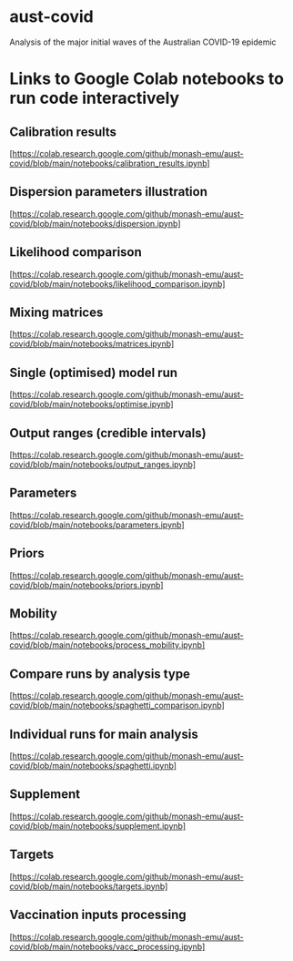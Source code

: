 # aust-covid
Analysis of the major initial waves of the Australian COVID-19 epidemic
 
# Links to Google Colab notebooks to run code interactively

## Calibration results
[https://colab.research.google.com/github/monash-emu/aust-covid/blob/main/notebooks/calibration_results.ipynb]

## Dispersion parameters illustration
[https://colab.research.google.com/github/monash-emu/aust-covid/blob/main/notebooks/dispersion.ipynb]

## Likelihood comparison
[https://colab.research.google.com/github/monash-emu/aust-covid/blob/main/notebooks/likelihood_comparison.ipynb]

## Mixing matrices
[https://colab.research.google.com/github/monash-emu/aust-covid/blob/main/notebooks/matrices.ipynb]

## Single (optimised) model run
[https://colab.research.google.com/github/monash-emu/aust-covid/blob/main/notebooks/optimise.ipynb]

## Output ranges (credible intervals)
[https://colab.research.google.com/github/monash-emu/aust-covid/blob/main/notebooks/output_ranges.ipynb]

## Parameters
[https://colab.research.google.com/github/monash-emu/aust-covid/blob/main/notebooks/parameters.ipynb]

## Priors
[https://colab.research.google.com/github/monash-emu/aust-covid/blob/main/notebooks/priors.ipynb]

## Mobility
[https://colab.research.google.com/github/monash-emu/aust-covid/blob/main/notebooks/process_mobility.ipynb]

## Compare runs by analysis type
[https://colab.research.google.com/github/monash-emu/aust-covid/blob/main/notebooks/spaghetti_comparison.ipynb]

## Individual runs for main analysis
[https://colab.research.google.com/github/monash-emu/aust-covid/blob/main/notebooks/spaghetti.ipynb]

## Supplement
[https://colab.research.google.com/github/monash-emu/aust-covid/blob/main/notebooks/supplement.ipynb]

## Targets
[https://colab.research.google.com/github/monash-emu/aust-covid/blob/main/notebooks/targets.ipynb]

## Vaccination inputs processing
[https://colab.research.google.com/github/monash-emu/aust-covid/blob/main/notebooks/vacc_processing.ipynb]
